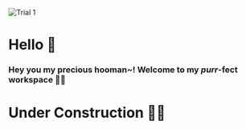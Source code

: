 ![Trial 1](https://user-images.githubusercontent.com/32029746/132721275-ddacfeea-48d9-4fcd-ac45-1554480384ca.png)


# Hello 👋
### Hey you my precious **hooman~!** Welcome to my ***purr***-fect workspace 🐱‍👤


# Under Construction 🐱‍👓

<!-- # Come back after **September 12** 🐱‍🚀 . . .  -->

<!-- cute trial -->

<!--
**scaredmeow/scaredmeow** is a ✨ _special_ ✨ repository because its `README.md` (this file) appears on your GitHub profile.

Here are some ideas to get you started:

- 🔭 I’m currently working on ...
- 🌱 I’m currently learning ...
- 👯 I’m looking to collaborate on ...
- 🤔 I’m looking for help with ...
- 💬 Ask me about ...
- 📫 How to reach me: ...
- 😄 Pronouns: ...
- ⚡ Fun fact: ...
-->  







